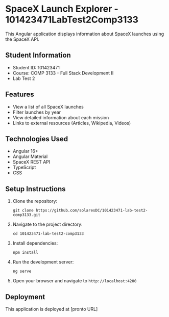 # SpaceX Launch Explorer - 101423471LabTest2Comp3133

This Angular application displays information about SpaceX launches using the SpaceX API.

## Student Information
- Student ID: 101423471
- Course: COMP 3133 - Full Stack Development II
- Lab Test 2

## Features
- View a list of all SpaceX launches
- Filter launches by year
- View detailed information about each mission
- Links to external resources (Articles, Wikipedia, Videos)

## Technologies Used
- Angular 16+
- Angular Material
- SpaceX REST API
- TypeScript
- CSS

## Setup Instructions
1. Clone the repository:
   ```
   git clone https://github.com/solaresDC/101423471-lab-test2-comp3133.git
   ```
2. Navigate to the project directory:
   ```
   cd 101423471-lab-test2-comp3133
   ```
3. Install dependencies:
   ```
   npm install
   ```
4. Run the development server:
   ```
   ng serve
   ```
5. Open your browser and navigate to `http://localhost:4200`

## Deployment
This application is deployed at [pronto URL]


